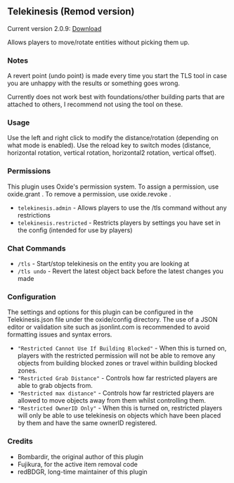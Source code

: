## Telekinesis (Remod version)

Current version 2.0.9: [Download](https://code.remod.org/Telekinesis.cs)

Allows players to move/rotate entities without picking them up.

### Notes

A revert point (undo point) is made every time you start the TLS tool in case you are unhappy with the results or something goes wrong.

Currently does not work best with foundations/other building parts that are attached to others, I recommend not using the tool on these.

### Usage

Use the left and right click to modify the distance/rotation (depending on what mode is enabled).
Use the reload key to switch modes (distance, horizontal rotation, vertical rotation, horizontal2 rotation, vertical offset).

### Permissions

This plugin uses Oxide's permission system. To assign a permission, use oxide.grant <user or group> <name or steam id> <permission>. To remove a permission, use oxide.revoke <user or group> <name or steam id> <permission>.

- `telekinesis.admin` - Allows players to use the /tls command without any restrictions
- `telekinesis.restricted` - Restricts players by settings you have set in the config (intended for use by players)

### Chat Commands

- `/tls` - Start/stop telekinesis on the entity you are looking at
- `/tls undo` - Revert the latest object back before the latest changes you made

### Configuration

The settings and options for this plugin can be configured in the Telekinesis.json file under the oxide/config directory. The use of a JSON editor or validation site such as jsonlint.com is recommended to avoid formatting issues and syntax errors.

- `"Restricted Cannot Use If Building Blocked"` - When this is turned on, players with the restricted permission will not be able to remove any objects from building blocked zones or travel within building blocked zones.
- `"Restricted Grab Distance"` - Controls how far restricted players are able to grab objects from.
- `"Restricted max distance"` - Controls how far restricted players are allowed to move objects away from them whilst controlling them.
- `"Restricted OwnerID Only"` - When this is turned on, restricted players will only be able to use telekinesis on objects which have been placed by them and have the same ownerID registered.

### Credits

- Bombardir, the original author of this plugin
- Fujikura, for the active item removal code
- redBDGR, long-time maintainer of this plugin
